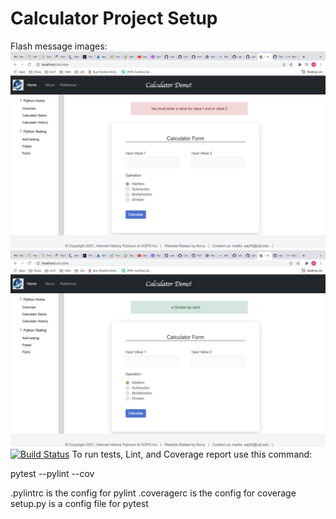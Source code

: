# Calculator Project Setup
Flash message images:
![](app/static/images/novalueerror.png)
![](images/divisionbyzero.png)
[![Build Status](https://app.travis-ci.com/AnnuAnnaJoy/calcDivideByZero.svg?branch=calcRefactor)](https://app.travis-ci.com/AnnuAnnaJoy/calcDivideByZero)
To run tests, Lint, and Coverage report use this command:

pytest  --pylint --cov

.pylintrc is the config for pylint
.coveragerc is the config for coverage
setup.py is a config file for pytest
